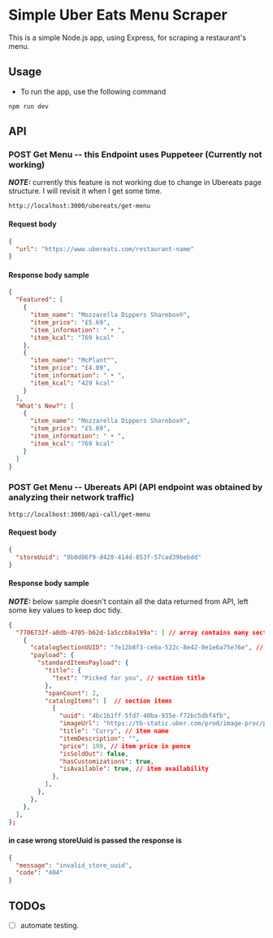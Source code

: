 # Simple Uber Eats Menu Scraper

This is a simple Node.js app, using Express, for scraping a restaurant's menu.

## Usage

- To run the app, use the following command

`npm run dev`

## API

### **POST** Get Menu -- this Endpoint uses Puppeteer (Currently not working)

**_NOTE:_** currently this feature is not working due to change in Ubereats page structure. I will revisit it when I get some time.

`http://localhost:3000/ubereats/get-menu`

#### Request body

```json
{
  "url": "https://www.ubereats.com/restaurant-name"
}
```

#### Response body sample

```json
{
  "Featured": [
    {
      "item_name": "Mozzarella Dippers Sharebox®",
      "item_price": "£5.69",
      "item_information": " • ",
      "item_kcal": "769 kcal"
    },
    {
      "item_name": "McPlant™",
      "item_price": "£4.09",
      "item_information": " • ",
      "item_kcal": "429 kcal"
    }
  ],
  "What's New?": [
    {
      "item_name": "Mozzarella Dippers Sharebox®",
      "item_price": "£5.69",
      "item_information": " • ",
      "item_kcal": "769 kcal"
    }
  ]
}
```

### **POST** Get Menu -- Ubereats API (API endpoint was obtained by analyzing their network traffic)

`http://localhost:3000/api-call/get-menu`

#### Request body

```json
{
  "storeUuid": "9b0d86f9-d420-414d-853f-57cad39bebdd"
}
```

#### Response body sample

**_NOTE:_** below sample doesn't contain all the data returned from API, left some key values to keep doc tidy.

```json
{
  "7706732f-a8db-4705-b62d-1a5ccb8a199a": [ // array contains many sections
    {
      "catalogSectionUUID": "7e12b8f3-ce6a-522c-8e42-0e1e6a75e76e", // section id
      "payload": {
        "standardItemsPayload": {
          "title": {
            "text": "Picked for you", // section title
          },
          "spanCount": 2,
          "catalogItems": [  // section items
            {
              "uuid": "4bc1b1ff-5fd7-40ba-935e-f72bc5dbf4fb",
              "imageUrl": "https://tb-static.uber.com/prod/image-proc/processed_images/",
              "title": "Curry", // item name
              "itemDescription": "",
              "price": 199, // item price in pence
              "isSoldOut": false,
              "hasCustomizations": true,
              "isAvailable": true, // item availability
            },
          ],
        },
      },
    },
  ],
};
```

#### in case wrong storeUuid is passed the response is

```json
{
  "message": "invalid_store_uuid",
  "code": "404"
}
```

## TODOs

- [ ] automate testing.
